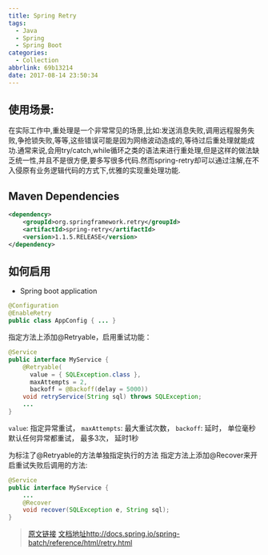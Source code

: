 ```yaml
---
title: Spring Retry
tags:
  - Java
  - Spring
  - Spring Boot
categories:
  - Collection
abbrlink: 69b13214
date: 2017-08-14 23:50:34
---
```

## 使用场景:

在实际工作中,重处理是一个非常常见的场景,比如:发送消息失败,调用远程服务失败,争抢锁失败,等等,这些错误可能是因为网络波动造成的,等待过后重处理就能成功.通常来说,会用try/catch,while循环之类的语法来进行重处理,但是这样的做法缺乏统一性,并且不是很方便,要多写很多代码.然而spring-retry却可以通过注解,在不入侵原有业务逻辑代码的方式下,优雅的实现重处理功能.

## Maven Dependencies

```xml
<dependency>
    <groupId>org.springframework.retry</groupId>
    <artifactId>spring-retry</artifactId>
    <version>1.1.5.RELEASE</version>
</dependency>
```

## 如何启用

- Spring boot application

```java
@Configuration
@EnableRetry
public class AppConfig { ... }
```

指定方法上添加@Retryable，启用重试功能：

```java
@Service
public interface MyService {
    @Retryable(
      value = { SQLException.class },
      maxAttempts = 2,
      backoff = @Backoff(delay = 5000))
    void retryService(String sql) throws SQLException;
    ...
}
```

`value`: 指定异常重试， `maxAttempts`: 最大重试次数， `backoff`: 延时， 单位毫秒
默认任何异常都重试， 最多3次， 延时1秒

为标注了@Retryable的方法单独指定执行的方法
指定方法上添加@Recover来开启重试失败后调用的方法:

```java
@Service
public interface MyService {
    ...
    @Recover
    void recover(SQLException e, String sql);
}
```

> [原文链接](http://www.baeldung.com/spring-retry)
> [文档地址http://docs.spring.io/spring-batch/reference/html/retry.html](http://docs.spring.io/spring-batch/reference/html/retry.html)